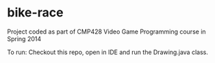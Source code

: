 # bike-race
Project coded as part of CMP428 Video Game Programming course in Spring 2014

To run: Checkout this repo, open in IDE and run the Drawing.java class.
